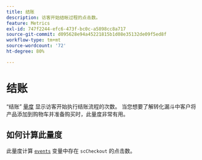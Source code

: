```yaml
---
title: 结账
description: 访客开始结帐过程的点击数。
feature: Metrics
exl-id: 747f2244-efc6-473f-bc0c-a5898cc8a717
source-git-commit: d095628e94a45221815b1d08e35132de09f5ed8f
workflow-type: tm+mt
source-wordcount: '72'
ht-degree: 80%

---
```


# 结账

“结账” [量度](overview.md) 显示访客开始执行结账流程的次数。 当您想要了解转化漏斗中客户将产品添加到购物车并准备购买时，此量度非常有用。

## 如何计算此量度

此量度计算 [`events`](/help/implement/vars/page-vars/events/events-overview.md) 变量中存在 `scCheckout` 的点击数。
